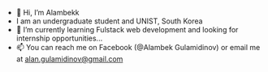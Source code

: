 - 👋 Hi, I’m Alambekk
- I am an undergraduate student and UNIST, South Korea
- 🌱 I’m currently learning Fulstack web development and looking for internship opportunities...
- 📫 You can reach me on Facebook (@Alambek Gulamidinov) or email me at alan.gulamidinov@gmail.com 


